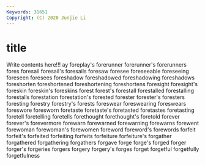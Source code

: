 ```yaml
---
Keywords: 31651
Copyright: (C) 2020 Junjie Li
---
```


# title

Write contents here!!!
ay 
foreplay's 
forerunner 
forerunner's 
forerunners
fores 
foresail 
foresail's 
foresails 
foresaw 
foresee 
foreseeable 
foreseeing 
foreseen 
foresees
foreshadow 
foreshadowed 
foreshadowing 
foreshadows 
foreshorten 
foreshortened 
foreshortening 
foreshortens 
foresight 
foresight's
foreskin 
foreskin's 
foreskins 
forest 
forest's 
forestall 
forestalled 
forestalling 
forestalls 
forestation
forestation's 
forested 
forester 
forester's 
foresters 
foresting 
forestry 
forestry's 
forests 
foreswear
foreswearing 
foreswears 
foreswore 
foresworn 
foretaste 
foretaste's 
foretasted 
foretastes 
foretasting 
foretell
foretelling 
foretells 
forethought 
forethought's 
foretold 
forever 
forever's 
forevermore 
forewarn 
forewarned
forewarning 
forewarns 
forewent 
forewoman 
forewoman's 
forewomen 
foreword 
foreword's 
forewords 
forfeit
forfeit's 
forfeited 
forfeiting 
forfeits 
forfeiture 
forfeiture's 
forgather 
forgathered 
forgathering 
forgathers
forgave 
forge 
forge's 
forged 
forger 
forger's 
forgeries 
forgers 
forgery 
forgery's
forges 
forget 
forgetful 
forgetfully 
forgetfulness 
